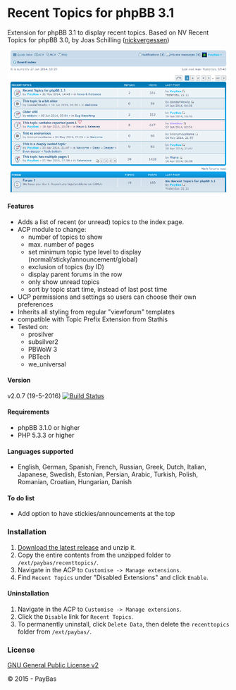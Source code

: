 Recent Topics for phpBB 3.1
============

Extension for phpBB 3.1 to display recent topics.
Based on NV Recent Topics for phpBB 3.0, by Joas Schilling ([nickvergessen](https://github.com/nickvergessen))

![Screenshot](screenshot.png)

#### Features
- Adds a list of recent (or unread) topics to the index page.
- ACP module to change:
  - number of topics to show
  - max. number of pages
  - set minimum topic type level to display (normal/sticky/announcement/global)
  - exclusion of topics (by ID)
  - display parent forums in the row
  - only show unread topics
  - sort by topic start time, instead of last post time
- UCP permissions and settings so users can choose their own preferences
- Inherits all styling from regular "viewforum" templates
- compatible with Topic Prefix Extension from Stathis
- Tested on:
  - prosilver
  - subsilver2
  - PBWoW 3
  - PBTech
  - we_universal

#### Version
v2.0.7 (19-5-2016)
[![Build Status](https://api.travis-ci.org/Sajaki/RecentTopics.svg)](https://travis-ci.org/Sajaki/RecentTopics)

#### Requirements
- phpBB 3.1.0 or higher
- PHP 5.3.3 or higher

#### Languages supported
- English, German, Spanish, French, Russian, Greek, Dutch, Italian, Japanese, Swedish, Estonian, Persian, Arabic, Turkish, Polish, Romanian, Croatian, Hungarian, Danish       
  
#### To do list
- Add option to have stickies/announcements at the top

### Installation
1. [Download the latest release](https://github.com/sajaki/RecentTopics/releases) and unzip it.
2. Copy the entire contents from the unzipped folder to `/ext/paybas/recenttopics/`.
3. Navigate in the ACP to `Customise -> Manage extensions`.
4. Find `Recent Topics` under "Disabled Extensions" and click `Enable`.

#### Uninstallation
1. Navigate in the ACP to `Customise -> Manage extensions`.
2. Click the `Disable` link for `Recent Topics`.
3. To permanently uninstall, click `Delete Data`, then delete the `recenttopics` folder from `/ext/paybas/`.

### License
[GNU General Public License v2](http://opensource.org/licenses/GPL-2.0)


© 2015 - PayBas
